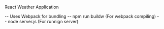 React Weather Application

-- Uses Webpack for bundling
-- npm run buildw (For webpack compiling)
-- node server.js (For runnign server) 
